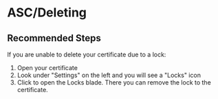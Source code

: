 <properties
	pageTitle="ASC/Deleting"
	description="ASC/Deleting"
	service="microsoft.asc"
	resource="asc"
	authors="cts-shrahman, cts-shrahman"
    ms.author="shrahman,curibe"
	displayOrder="10"
	selfHelpType="generic"
	supportTopicIds="32690926"
	resourceTags=""
	productPesIds="16512"
	cloudEnvironments="public"
	articleId="fc925934-4c50-4a81-8e78-f582059e69dc"
/>

# ASC/Deleting

## **Recommended Steps**

If you are unable to delete your certificate due to a lock:

1. Open your certificate 
2. Look under "Settings" on the left and you will see a "Locks" icon
3. Click to open the Locks blade. There you can remove the lock to the certificate. 
